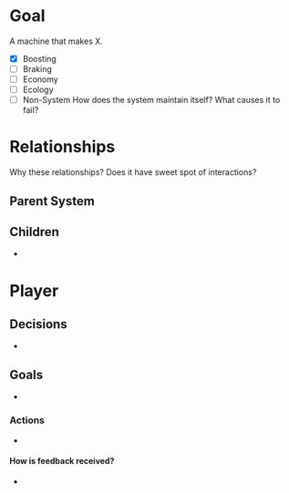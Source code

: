 # Goal
A machine that makes X.
- [x] Boosting
- [ ] Braking
- [ ] Economy
- [ ] Ecology
- [ ] Non-System
How does the system maintain itself? What causes it to fail?
# Relationships
Why these relationships?
Does it have sweet spot of interactions?
## Parent System

## Children
- 
# Player
## Decisions
- 
## Goals
- 
### Actions
- 
#### How is feedback received?
- 
